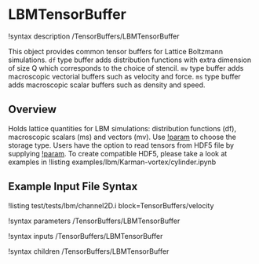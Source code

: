 # LBMTensorBuffer

!syntax description /TensorBuffers/LBMTensorBuffer

This object provides common tensor buffers for Lattice Boltzmann simulations. `df` type buffer adds distribution functions with extra dimension of size Q which corresponds to the choice of stencil. `mv` type buffer adds macroscopic vectorial buffers such as velocity and force. `ms` type buffer adds macroscopic scalar buffers such as density and speed.

## Overview

Holds lattice quantities for LBM simulations: distribution functions (df), macroscopic scalars (ms)
and vectors (mv). Use [!param](/TensorBuffers/LBMTensorBuffer/buffer_type) to choose the storage
type.
Users have the option to read tensors from HDF5 file by supplying [!param](/TensorBuffers/LBMTensorBuffer/file). To create compatible HDF5, please take a look at examples in !listing examples/lbm/Karman-vortex/cylinder.ipynb

## Example Input File Syntax

!listing test/tests/lbm/channel2D.i block=TensorBuffers/velocity

!syntax parameters /TensorBuffers/LBMTensorBuffer

!syntax inputs /TensorBuffers/LBMTensorBuffer

!syntax children /TensorBuffers/LBMTensorBuffer
